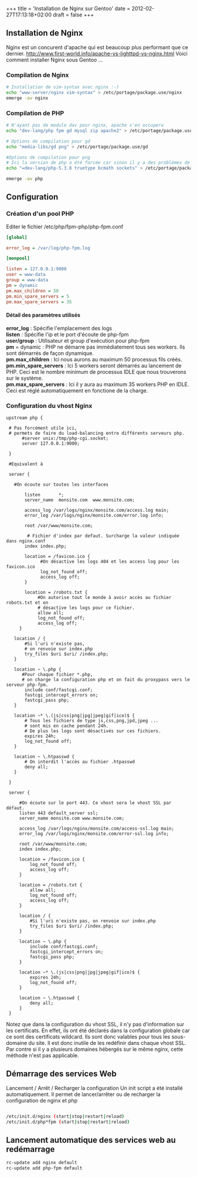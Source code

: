 +++
title = 'Installation de Nginx sur Gentoo'
date = 2012-02-27T17:13:18+02:00
draft = false
+++

## Installation de Nginx

Nginx est un concurent d'apache qui est beaucoup plus performant que ce dernier. http://www.first-world.info/apache-vs-lighttpd-vs-nginx.html Voici comment installer Nginx sous Gentoo ...

### Compilation de Nginx
```bash
# Installation de vim-syntax avec nginx :-)
echo "www-server/nginx vim-syntax" > /etc/portage/package.use/nginx
emerge -av nginx
```

### Compilation de PHP
```bash
# N'ayant pas de module dav pour nginx, apache s'en occupera
echo "dev-lang/php fpm gd mysql zip apache2" > /etc/portage/package.use/php

# Options de compilation pour gd
echo "media-libs/gd png" > /etc/portage/package.use/gd

#Options de compilation pour png
# Ici la version de php a été forcée car sinon il y a des problèmes de dépendances.
echo "=dev-lang/php-5.3.8 truetype bcmath sockets" > /etc/portage/package.use/png 

emerge -av php
```

## Configuration

### Création d'un pool PHP

Editer le fichier /etc/php/fpm-php/php-fpm.conf

```ini
[global]

error_log = /var/log/php-fpm.log

[monpool]

listen = 127.0.0.1:9000
user = www-data
group = www-data
pm = dynamic
pm.max_children = 50
pm.min_spare_servers = 5
pm.max_spare_servers = 35
```

#### Détail des paramètres utilisés
**error_log** : Spécifie l'emplacement des logs  
**listen** : Spécifie l'ip et le port d'écoute de php-fpm  
**user/group** : Utilisateur et group d'exécution pour php-fpm  
**pm** = dynamic : PHP ne démarre pas immédiatement tous ses workers. Ils sont démarrés de façon dynamique.  
**pm.max_children** : Ici nous aurons au maximum 50 processus fils créés.  
**pm.min_spare_servers** : Ici 5 workers seront démarrés au lancement de PHP. Ceci est le nombre minimum de processus IDLE que nous trouverons sur le système.  
**pm.max_spare_servers** : Ici il y aura au maximum 35 workers PHP en IDLE. Ceci est réglé automatiquement en fonctione de la charge.

### Configuration du vhost Nginx

```nginx
upstream php {

 # Pas forcément utile ici, 
 # permets de faire du load-balancing entre différents serveurs php.
      #server unix:/tmp/php-cgi.socket;
      server 127.0.0.1:9000;

 }

 #Equivalent à 

 server {

   #On écoute sur toutes les interfaces

       listen       *;
       server_name  monsite.com  www.monsite.com;

       access_log /var/logs/nginx/monsite.com/access.log main;
       error_log /var/logs/nginx/monsite.com/error.log info;

       root /var/www/monsite.com;

        # Fichier d'index par defaut. Surcharge la valeur indiquée dans nginx.conf
       index index.php; 

       location = /favicon.ico {
             #On désactive les logs 404 et les access log pour les favicon.ico
             log_not_found off;
             access_log off;
       }

       location = /robots.txt {
            #On autorise tout le monde à avoir accès au fichier robots.txt et on 
            # désactive les logs pour ce fichier.
            allow all;
            log_not_found off;
            access_log off;
     }

   location / {
       #Si l'uri n'existe pas, 
       # on renvoie sur index.php
       try_files $uri $uri/ /index.php;
   }

   location ~ \.php {
      #Pour chaque fichier *.php, 
      # on charge la configuration php et on fait du proxypass vers le serveur php-fpm.
       include conf/fastcgi.conf;
       fastcgi_intercept_errors on;
       fastcgi_pass php;
   }

   location ~* \.(js|css|png|jpg|jpeg|gif|ico)$ {
       # Tous les fichiers de type js,css,png,jpd,jpeg ... 
       # sont mis en cache pendant 24h. 
       # De plus les logs sont désactivés sur ces fichiers.
       expires 24h;
       log_not_found off;
   }

   location ~ \.htpasswd {
       # On interdit l'accès au fichier .htpasswd
       deny all;
   }

 }

 server {

     #On écoute sur le port 443. Ce vhost sera le vhost SSL par défaut.
     listen 443 default_server ssl;
     server_name monsite.com www.monsite.com;

     access_log /var/logs/nginx/monsite.com/access-ssl.log main;
     error_log /var/logs/nginx/monsite.com/error-ssl.log info;

     root /var/www/monsite.com;
     index index.php;

     location = /favicon.ico {
         log_not_found off;
         access_log off;
     }

     location = /robots.txt {
         allow all;
         log_not_found off;
         access_log off;
     }

     location / {
         #Si l'uri n'existe pas, on renvoie sur index.php
         try_files $uri $uri/ /index.php;
     }

     location ~ \.php {
         include conf/fastcgi.conf;
         fastcgi_intercept_errors on;
         fastcgi_pass php;
     }

     location ~* \.(js|css|png|jpg|jpeg|gif|ico)$ {
         expires 24h;
         log_not_found off;
     }

     location ~ \.htpasswd {
         deny all;
     }
 }
```

Notez que dans la configuration du vhost SSL, il n'y pas d'information sur les certificats. En effet, ils ont été déclarés dans la configuration globale car ce sont des certificats wildcard. Ils sont donc valables pour tous les sous-domaine du site. Il est donc inutile de les redéfinir dans chaque vhost SSL. Par contre si il y a plusieurs domaines hébergés sur le même nginx, cette méthode n'est pas applicable.

## Démarrage des services Web

Lancement / Arrêt / Recharger la configuration Un init script a été installé automatiquement. Il permet de lancer/arrêter ou de recharger la configuration de nginx et php

```bash

/etc/init.d/nginx (start|stop|restart|reload)
/etc/init.d/php*fpm (start|stop|restart|reload)
```

## Lancement automatique des services web au redémarrage

```bash
rc-update add nginx default
rc-update add php-fpm default
```